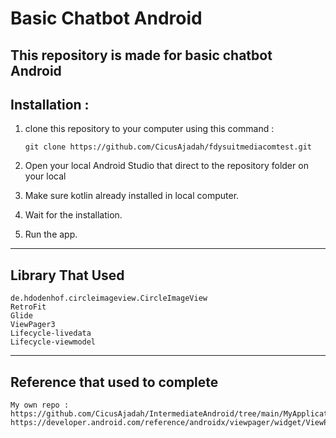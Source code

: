 # Basic Chatbot Android
This repository is made for basic chatbot Android
---
## Installation :
1. clone this repository to your computer using this command :
    ```
    git clone https://github.com/CicusAjadah/fdysuitmediacomtest.git
    ```

2. Open your local Android Studio that direct to the repository folder on your local
3. Make sure kotlin already installed in local computer. 
4. Wait for the installation. 
5. Run the app.
---
## Library That Used
```
de.hdodenhof.circleimageview.CircleImageView
RetroFit
Glide
ViewPager3
Lifecycle-livedata
Lifecycle-viewmodel
```
---
## Reference that used to complete
   ```
   My own repo : https://github.com/CicusAjadah/IntermediateAndroid/tree/main/MyApplication
   https://developer.android.com/reference/androidx/viewpager/widget/ViewPager
   ```
